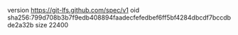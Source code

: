 version https://git-lfs.github.com/spec/v1
oid sha256:799d708b3b7f9edb408894faadecfefedbef6ff5bf4284dbcdf7bccdbde2a32b
size 22400

